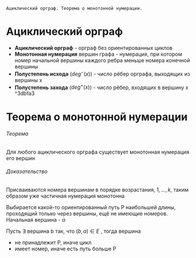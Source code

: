 	Ациклический орграф. Теорема о монотонной нумерации.
# Ациклический орграф
- **Ациклический орграф** - орграф без ориентированных циклов
- **Монотонная нумерация** вершин графа - нумерация, при котором номер начальной вершины каждого ребра меньше номера конечной вершины
- **Полустепень исхода** ($deg^-(x)$) - число рёбер орграфа, выходящих из вершины x
- **Полустепень захода** ($deg^+(x)$) - число рёбер, входящих в вершину x ^3dbfa3

# Теорема о монотонной нумерации
###### Теорема
Для любого ациклического орграфа существует монотонная нумерация его вершин
###### Доказательство
Присваиваются номера вершинам в порядке возрастания, $1, \dots, k$, таким образом уже частичная нумерация монотонна

Выбирается какой-то ориентированный путь P наибольшей длины, проходящий только через вершины, ещё не имеющие номеров. Начальная вершина - $\alpha$

Пусть $\exists$ вершина b так, что $(b,a) \in E$ , тогда вершина
- не принадлежит P, иначе цикл
- имеет номер, иначе есть путь больше P